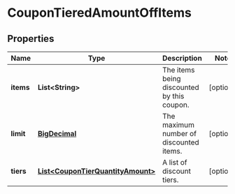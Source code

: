 
# CouponTieredAmountOffItems

## Properties
Name | Type | Description | Notes
------------ | ------------- | ------------- | -------------
**items** | **List&lt;String&gt;** | The items being discounted by this coupon. |  [optional]
**limit** | [**BigDecimal**](BigDecimal.md) | The maximum number of discounted items. |  [optional]
**tiers** | [**List&lt;CouponTierQuantityAmount&gt;**](CouponTierQuantityAmount.md) | A list of discount tiers. |  [optional]



